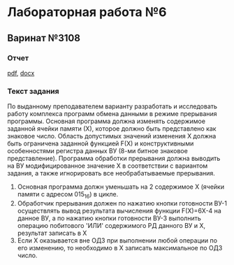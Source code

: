 # Лабораторная работа №6

## Варинат №3108

### Отчет
[pdf](./reports/report.pdf), [docx](./reports/report.docx)

### Текст задания

По выданному преподавателем варианту разработать и исследовать работу комплекса программ обмена данными в режиме прерывания программы. Основная программа должна изменять содержимое заданной ячейки памяти (Х), которое должно быть представлено как знаковое число. Область допустимых значений изменения Х должна быть ограничена заданной функцией F(X) и конструктивными особенностями регистра данных ВУ (8-ми битное знаковое представление). Программа обработки прерывания должна выводить на ВУ модифицированное значение Х в соответствии с вариантом задания, а также игнорировать все необрабатываемые прерывания.

1. Основная программа должн уменьшать на 2 содержимое X (ячейки памяти с адресом 015<sub>16</sub>) в цикле.
2. Обработчик прерывания должен по нажатию кнопки готовности ВУ-1 осуществлять вывод результата вычисления функции F(X)=6X-4 на данное ВУ, a по нажатию кнопки готовности ВУ-3 выполнить операцию побитового 'ИЛИ' содержимого РД данного ВУ и Х, результат записать в Х
3. Если Х оказывается вне ОДЗ при выполнении любой операции по его изменению, то необходимо в Х записать максимальное по ОДЗ число.